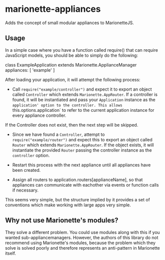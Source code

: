 marionette-appliances
=====================

Adds the concept of small modular appliances to MarionetteJS.

Usage
-----

In a simple case where you have a function called require() that can require
JavaScript models, you should be able to simply do the following:

  class ExampleApplication extends Marionette.ApplianceManager
    appliances: [
      'example'
    ]

After loading your application, it will attempt the following process:

- Call `require("example/controller")` and expect it to export an object
called `Controller` which extends `Marionette.AppRouter`. If a controller is
found, it will be instantiated and pass your `Application` instance as the
`application' option to the controller. This allows `this.options.application`
to refer to the current application instance for every appliance controller.

If the Controller does not exist, then the next step will be skipped.

- Since we have found a `Controller`, attempt to `require("example/router")`
and expect this to export an object called `Router` which extends
`Marionette.AppRouter`. If the object exists, it will instantiate the provided
`Router` passing the controller instance as the `controller` option.

- Restart this process with the next appliance until all appliances have been
created.

- Assign all routers to application.routers[applianceName], so that appliances
can communicate with eachother via events or function calls if necessary.

This seems very simple, but the structure implied by it provides a set of
conventions which make working with large apps very simple.

Why not use Marionette's modules?
---------------------------------

They solve a different problem. You could use modules along with this if you
wanted sub-appliancemanagers. However, the authors of this library do not
recommend using Marionette's modules, because the problem which they solve
is solved poorly and therefore represents an anti-pattern in Marionette itself.

